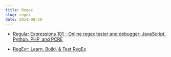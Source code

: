 ```yaml
---
title: Regex
slug: regex
date: 2014-08-29
---
```


- [Regular Expressions 101 - Online regex tester and debugger: JavaScript, Python, PHP, and PCRE](http://regex101.com/)

- [RegExr: Learn, Build, & Test RegEx](http://www.regexr.com/)
